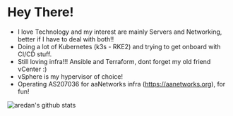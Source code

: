 # Hey There!

- I love Technology and my interest are mainly Servers and Networking, better if I have to deal with both!!
- Doing a lot of Kubernetes (k3s - RKE2) and trying to get onboard with CI/CD stuff.
- Still loving infra!!! Ansible and Terraform, dont forget my old friend vCenter :)
- vSphere is my hypervisor of choice!
- Operating AS207036 for aaNetworks infra (https://aanetworks.org), for fun!

![aredan's github stats](https://github-readme-stats.vercel.app/api?username=aredan&theme=react&show_icons=true)

